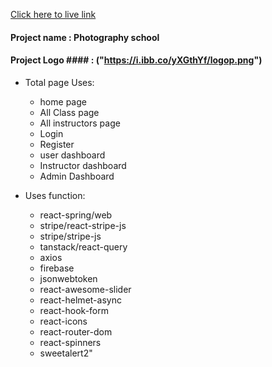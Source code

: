 [Click here to live link](https://summer-camp-photography.web.app)

 #### Project name : Photography school ####
 #### Project Logo #### : ("https://i.ibb.co/yXGthYf/logop.png")

 * Total page Uses:
    * home page 
    * All Class page
    * All instructors page
    * Login 
    * Register
    * user dashboard
    * Instructor dashboard
    * Admin Dashboard

* Uses function:
    * react-spring/web
    * stripe/react-stripe-js
    * stripe/stripe-js
    * tanstack/react-query
    * axios
    * firebase
    * jsonwebtoken
    * react-awesome-slider
    * react-helmet-async
    * react-hook-form
    * react-icons
    * react-router-dom
    * react-spinners
    * sweetalert2"            
